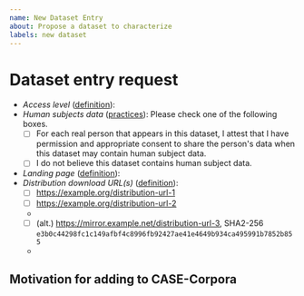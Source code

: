 ```yaml
---
name: New Dataset Entry
about: Propose a dataset to characterize
labels: new dataset
---
```


<!--
Note that HTML comments are respected by Markdown, will not render for display, and will be preserved if this Issue is modified.  Please feel free to delete comments you feel have been addressed.
-->

# Dataset entry request
<!--
If you do not feel ready to write the dataset description in CASE and DCAT, the maintainers may be able to assist.  However, they will need to know the following details:
-->

* *Access level* ([definition](https://resources.data.gov/resources/dcat-us/#accessLevel)): <!--If this can't be listed as "public", CASE-Corpora will index this dataset, but is likely to provide significantly less detail.-->
* *Human subjects data* ([practices](https://github.com/casework/CASE-Corpora/blob/main/CONTRIBUTE.md#references-of-real-people)): Please check one of the following boxes.
   - [ ] For each real person that appears in this dataset, I attest that I have permission and appropriate consent to share the person's data when this dataset may contain human subject data.
   - [ ] I do not believe this dataset contains human subject data.
* *Landing page* ([definition](https://www.w3.org/TR/vocab-dcat-2/#Property:resource_landing_page)): <!--This should be a URL-->
* *Distribution download URL(s)* ([definition](https://www.w3.org/TR/vocab-dcat-2/#Property:distribution_download_url)):
   - [ ] https://example.org/distribution-url-1
   - [ ] https://example.org/distribution-url-2
   - <!--Please provide at least one of the dataset's resources that can be downloaded presently.  You do not need to list all of the downloadable resources, but please do list at least one that you think makes this dataset worth indexing by itself.-->
   - [ ] (alt.) https://mirror.example.net/distribution-url-3, SHA2-256 `e3b0c44298fc1c149afbf4c8996fb92427ae41e4649b934ca495991b7852b855`
   - <!--If the URL is a mirror of the original, please note "(alt.)" before the URL.-->


## Motivation for adding to CASE-Corpora
<!--
This section is optional, but among the most helpful to the CASE community if you are able to elaborate with even a sentence.  What is something you think is valuable about this dataset?  Does it characterize data within a certain class of device?  Does it include a demonstrable link between two objects?  Is there a certain application that is characterized?  Is it a complex scenario hitting on multiple of the above points?

For example: "Among other features, this dataset features artifacts derived from an Internet of Things network."
-->
